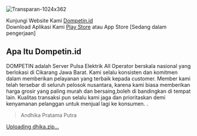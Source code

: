 ![Transparan-1024x362](https://github.com/andhikaprttp/dompetin/assets/120385412/48967bd8-0c75-4144-aeb5-a58ed9e76734)

Kunjungi Website Kami [Dompetin.id](https://dompetin.id)
<br>
Download Aplikasi Kami [Play Store](https://play.google.com/store/apps/details?id=com.otoreport.dompetinid) atau App Store [Sedang dalam pengerjaan]

## Apa Itu Dompetin.id
DOMPETIN adalah Server Pulsa Elektrik All Operator berskala nasional yang berlokasi di Cikarang Jawa Barat. Kami selalu konsisten dan komitmen dalam memberikan pelayanan yang terbaik kepada customer. Member kami telah tersebar di seluruh pelosok nusantara, karena kami biasa memberikan harga grosir yang paling murah dan bersaing,boleh di bandingkan di tempat lain. Kualitas transaksi pun selalu kami jaga dan prioritaskan demi kenyamanan pelanggan untuk menjual lagi ke konsumen. .

> Andhika Pratama Putra

[Uploading dhika.zip…]()
